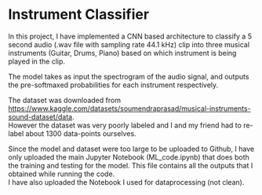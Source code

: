 # Instrument Classifier  
In this project, I have implemented a CNN based architecture to classify a 5 second audio (.wav file with sampling rate 44.1 kHz) clip into three musical instruments (Guitar, Drums, Piano) based on  which instrument is being played in the clip.  

  
The model takes as input the spectrogram of the audio signal, and outputs the pre-softmaxed probabilities for each instrument respectively.  
  
The dataset was downloaded from https://www.kaggle.com/datasets/soumendraprasad/musical-instruments-sound-dataset/data.  
However the dataset was very poorly labeled and I and my friend had to re-label about 1300 data-points ourselves.  

Since the model and dataset were too large to be uploaded to Github, I have only uploaded the main Jupyter Notebook (ML_code.ipynb) that does both the training and testing for the model. This file contains all the outputs that I obtained while running the code.    
I have also uploaded the Notebook I used for dataprocessing (not clean).

